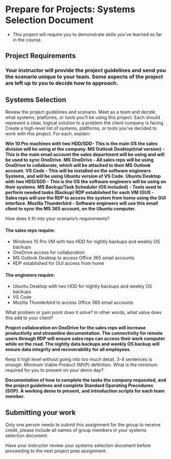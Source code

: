 # Prepare for Projects: Systems Selection Document
* This project will require you to demonstrate skills you’ve learned so far in the course.
## Project Requirements

### Your instructor will provide the project guidelines and send you the scenario unique to your team. Some aspects of the project are left up to you to decide how to approach.
## Systems Selection

Review the project guidelines and scenario. Meet as a team and decide what systems, platforms, or tools you’ll be using this project. Each should represent a clear, logical solution to a problem the client company is facing.
Create a high-level list of systems, platforms, or tools you’ve decided to work with this project. For each, explain:

<b> Win 10 Pro machines with two HDD/SDD-  This is the main OS the sales division will be using at the company.
MS Outlook Desktop(trial version) - This is the main email account the sales department will be using and will be used to sync OneDrive. 
MS OneDrive - All sales reps will be using OneDrive to collaborate, which will be attached to their MS Outlook account. 
VS Code - This will be installed on the software engineers Systems, and will be using Ubuntu version of VS Code.
Ubuntu Desktop with two HDD/SDD - This is the OS the software engineers will be using on their systems. 
MS Backup/Task Scheduler (OS included) - Tools used to perform needed tasks (Backup) 
RDP established for each VM (GUI) - Sales reps will use the RDP to access the system from home using the GUI interface.
Mozilla Thunderbird - Software engineers will use this email client to sync the MS 365 account, on the Ubuntu computer.  </b>

How does it fit into your scenario’s requirements?

#### The sales reps require:
* Windows 10 Pro VM with two HDD for nightly backups and weekly OS backups
* OneDrive access for collaboration
* MS Outlook Desktop to access Office 365 email accounts
* RDP established for GUI access from home
#### The engineers require:
* Ubuntu Desktop with two HDD for nightly backups and weekly OS backups
* VS Code
* Mozilla Thunderbird to access Office 365 email accounts 
    
What problem or pain point does it solve? In other words, what value does this add to your client?

<b> Project collaboration on OneDrive for the sales reps will increase productivity and streamline documentation.  The connectivity for remote users through RDP will ensure sales reps can access their work computer while on the road.  The nightly data backups and weekly OS backup will ensure data integrity and recoverability for all employees. </b>

Keep it high level without going into too much detail, 3-4 sentences is enough.
Minimum Viable Product (MVP) definition.
What is the minimum required for you to present on your demo day?

<b> Documentation of how to complete the tasks the company requested, and the project guidelines and complete Standard Operating Procedures (SOP). A working demo to present, and introduction scripts for each team member. </b>

## Submitting your work

Only one person needs to submit this assignment for the group to receive credit, please include all names of group members in your systems selection document.

Have your instructor review your systems selection document before proceeding to the next project prep assignment.
